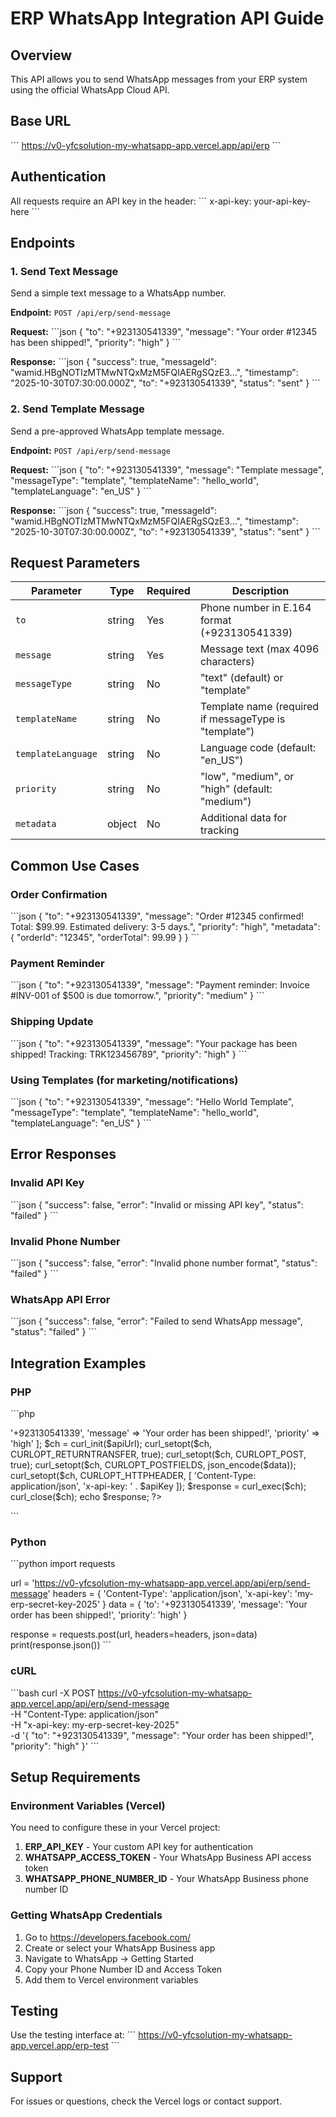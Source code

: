 # ERP WhatsApp Integration API Guide

## Overview
This API allows you to send WhatsApp messages from your ERP system using the official WhatsApp Cloud API.

## Base URL
\`\`\`
https://v0-yfcsolution-my-whatsapp-app.vercel.app/api/erp
\`\`\`

## Authentication
All requests require an API key in the header:
\`\`\`
x-api-key: your-api-key-here
\`\`\`

## Endpoints

### 1. Send Text Message
Send a simple text message to a WhatsApp number.

**Endpoint:** `POST /api/erp/send-message`

**Request:**
\`\`\`json
{
  "to": "+923130541339",
  "message": "Your order #12345 has been shipped!",
  "priority": "high"
}
\`\`\`

**Response:**
\`\`\`json
{
  "success": true,
  "messageId": "wamid.HBgNOTIzMTMwNTQxMzM5FQIAERgSQzE3...",
  "timestamp": "2025-10-30T07:30:00.000Z",
  "to": "+923130541339",
  "status": "sent"
}
\`\`\`

### 2. Send Template Message
Send a pre-approved WhatsApp template message.

**Endpoint:** `POST /api/erp/send-message`

**Request:**
\`\`\`json
{
  "to": "+923130541339",
  "message": "Template message",
  "messageType": "template",
  "templateName": "hello_world",
  "templateLanguage": "en_US"
}
\`\`\`

**Response:**
\`\`\`json
{
  "success": true,
  "messageId": "wamid.HBgNOTIzMTMwNTQxMzM5FQIAERgSQzE3...",
  "timestamp": "2025-10-30T07:30:00.000Z",
  "to": "+923130541339",
  "status": "sent"
}
\`\`\`

## Request Parameters

| Parameter | Type | Required | Description |
|-----------|------|----------|-------------|
| `to` | string | Yes | Phone number in E.164 format (+923130541339) |
| `message` | string | Yes | Message text (max 4096 characters) |
| `messageType` | string | No | "text" (default) or "template" |
| `templateName` | string | No | Template name (required if messageType is "template") |
| `templateLanguage` | string | No | Language code (default: "en_US") |
| `priority` | string | No | "low", "medium", or "high" (default: "medium") |
| `metadata` | object | No | Additional data for tracking |

## Common Use Cases

### Order Confirmation
\`\`\`json
{
  "to": "+923130541339",
  "message": "Order #12345 confirmed! Total: $99.99. Estimated delivery: 3-5 days.",
  "priority": "high",
  "metadata": {
    "orderId": "12345",
    "orderTotal": 99.99
  }
}
\`\`\`

### Payment Reminder
\`\`\`json
{
  "to": "+923130541339",
  "message": "Payment reminder: Invoice #INV-001 of $500 is due tomorrow.",
  "priority": "medium"
}
\`\`\`

### Shipping Update
\`\`\`json
{
  "to": "+923130541339",
  "message": "Your package has been shipped! Tracking: TRK123456789",
  "priority": "high"
}
\`\`\`

### Using Templates (for marketing/notifications)
\`\`\`json
{
  "to": "+923130541339",
  "message": "Hello World Template",
  "messageType": "template",
  "templateName": "hello_world",
  "templateLanguage": "en_US"
}
\`\`\`

## Error Responses

### Invalid API Key
\`\`\`json
{
  "success": false,
  "error": "Invalid or missing API key",
  "status": "failed"
}
\`\`\`

### Invalid Phone Number
\`\`\`json
{
  "success": false,
  "error": "Invalid phone number format",
  "status": "failed"
}
\`\`\`

### WhatsApp API Error
\`\`\`json
{
  "success": false,
  "error": "Failed to send WhatsApp message",
  "status": "failed"
}
\`\`\`

## Integration Examples

### PHP
\`\`\`php
<?php
$apiUrl = 'https://v0-yfcsolution-my-whatsapp-app.vercel.app/api/erp/send-message';
$apiKey = 'my-erp-secret-key-2025';

$data = [
    'to' => '+923130541339',
    'message' => 'Your order has been shipped!',
    'priority' => 'high'
];

$ch = curl_init($apiUrl);
curl_setopt($ch, CURLOPT_RETURNTRANSFER, true);
curl_setopt($ch, CURLOPT_POST, true);
curl_setopt($ch, CURLOPT_POSTFIELDS, json_encode($data));
curl_setopt($ch, CURLOPT_HTTPHEADER, [
    'Content-Type: application/json',
    'x-api-key: ' . $apiKey
]);

$response = curl_exec($ch);
curl_close($ch);
echo $response;
?>
\`\`\`

### Python
\`\`\`python
import requests

url = 'https://v0-yfcsolution-my-whatsapp-app.vercel.app/api/erp/send-message'
headers = {
    'Content-Type': 'application/json',
    'x-api-key': 'my-erp-secret-key-2025'
}
data = {
    'to': '+923130541339',
    'message': 'Your order has been shipped!',
    'priority': 'high'
}

response = requests.post(url, headers=headers, json=data)
print(response.json())
\`\`\`

### cURL
\`\`\`bash
curl -X POST https://v0-yfcsolution-my-whatsapp-app.vercel.app/api/erp/send-message \
  -H "Content-Type: application/json" \
  -H "x-api-key: my-erp-secret-key-2025" \
  -d '{
    "to": "+923130541339",
    "message": "Your order has been shipped!",
    "priority": "high"
  }'
\`\`\`

## Setup Requirements

### Environment Variables (Vercel)
You need to configure these in your Vercel project:

1. **ERP_API_KEY** - Your custom API key for authentication
2. **WHATSAPP_ACCESS_TOKEN** - Your WhatsApp Business API access token
3. **WHATSAPP_PHONE_NUMBER_ID** - Your WhatsApp Business phone number ID

### Getting WhatsApp Credentials
1. Go to https://developers.facebook.com/
2. Create or select your WhatsApp Business app
3. Navigate to WhatsApp → Getting Started
4. Copy your Phone Number ID and Access Token
5. Add them to Vercel environment variables

## Testing
Use the testing interface at:
\`\`\`
https://v0-yfcsolution-my-whatsapp-app.vercel.app/erp-test
\`\`\`

## Support
For issues or questions, check the Vercel logs or contact support.
